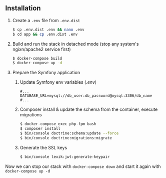 ## Installation

1. Create a `.env` file from `.env.dist` 

    ```sh
    $ cp .env.dist .env && nano .env
    $ cd app && cp .env.dist .env
    ```

2. Build and run the stack in detached mode (stop any system's ngixn/apache2 service first)

    ```sh
    $ docker-compose build
    $ docker-compose up -d
    ```

3. Prepare the Symfony application
    1. Update Symfony env variables (*.env*)

        ```
        #...
        DATABASE_URL=mysql://db_user:db_password@mysql:3306/db_name
        #...
        ```

    2. Composer install & update the schema from the container, execute migrations

        ```sh
        $ docker-compose exec php-fpm bash
        $ composer install
        $ bin/console doctrine:schema:update --force
        $ bin/console doctrine:migrations:migrate
        ```
    3. Generate the SSL keys
        ```sh
        $ bin/console lexik:jwt:generate-keypair
        ```

Now we can stop our stack with `docker-compose down` and start it again with `docker-compose up -d`